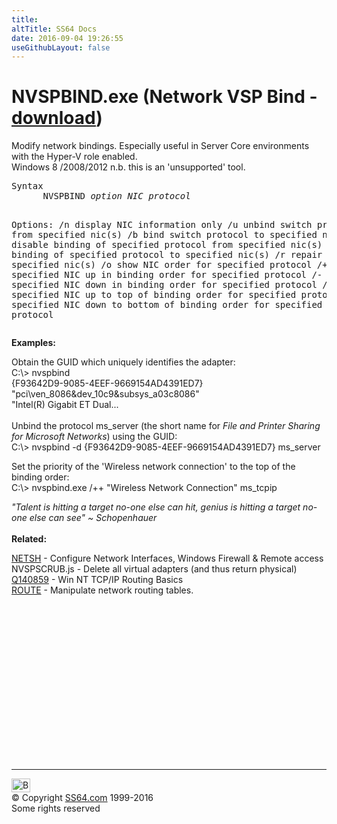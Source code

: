 ```yaml
---
title:
altTitle: SS64 Docs
date: 2016-09-04 19:26:55
useGithubLayout: false
---
```

<!-- #BeginLibraryItem "/Library/head_nt.lbi" --><!-- #EndLibraryItem --><h1>NVSPBIND.exe (Network VSP Bind - <a href="https://gallery.technet.microsoft.com/Hyper-V-Network-VSP-Bind-cf937850">download</a>) </h1> 
<p>Modify network bindings. Especially useful in Server Core environments with the Hyper-V role enabled. 
<br>
Windows 8 
/2008/2012 n.b. this is an 'unsupported' tool.</p><pre>Syntax
      NVSPBIND <i>option NIC protocol</i>

Options:
   /n  display NIC information only
   /u  unbind switch protocol from specified nic(s)
   /b  bind switch protocol to specified nic(s)
   /d  disable binding of specified protocol from specified nic(s)
   /e  enable binding of specified protocol to specified nic(s)
   /r  repair bindings on specified nic(s)
   /o  show NIC order for specified protocol
   /+  move specified NIC up in binding order for specified protocol
   /-  move specified NIC down in binding order for specified protocol
   /++ move specified NIC up to top of binding order for specified protocol
   /-- move specified NIC down to bottom of binding order for specified protocol</pre>
<p><b>Examples:</b></p>
<p>Obtain the GUID which uniquely identifies the adapter:<br>
<span class="code">C:\&gt;  nvspbind<br>
{F93642D9-9085-4EEF-9669154AD4391ED7}<br>
"pci\ven_8086&amp;dev_10c9&amp;subsys_a03c8086"<br>
"Intel(R) Gigabit ET Dual</span>...<br>
<br>
Unbind the protocol ms_server (the short name for <i>File and Printer Sharing for Microsoft Networks</i>) using the GUID: <br>
<span class="code">C:\&gt; nvspbind -d {F93642D9-9085-4EEF-9669154AD4391ED7} ms_server </span><br>
</p>
<p>Set the priority of the 'Wireless network connection' to the top of the binding order:<br>
<span class="code">C:\&gt; nvspbind.exe /++ "Wireless Network Connection" ms_tcpip</span></p>
<p>  <i class="quote"> "Talent is hitting a target no-one else can hit, genius is hitting a target no-one else can see" ~ Schopenhauer</i> <br>
<br>
<b>Related:</b></p>
<p><a href="netsh.html">NETSH</a> - Configure Network Interfaces, Windows Firewall &amp; Remote access<br>
NVSPSCRUB.js - Delete all  virtual adapters (and thus return physical)<br>
<a href="https://support.microsoft.com/kb/140859">Q140859</a> - Win NT TCP/IP Routing Basics <br>
<a href="route.html">ROUTE</a> - Manipulate network routing tables.<br>
</p><!-- #BeginLibraryItem "/Library/foot_nt.lbi" --><p>
<!-- windows300 -->
<ins class="adsbygoogle" style="display:inline-block;width:300px;height:250px" data-ad-client="ca-pub-6140977852749469" data-ad-slot="7649547908"></ins>
<script>
(adsbygoogle = window.adsbygoogle || []).push({});
</script></p>
<hr>
<div id="bl" class="footer"><a href="nvspbind.html#"><img src="../images/top.png" width="30" height="22" alt="Back to the Top"></a></div>
<div id="br" class="footer, tagline">© Copyright <a href="../index.html">SS64.com</a> 1999-2016<br>
Some rights reserved</div><!-- #EndLibraryItem --><p><br>
  <br>
</p>


